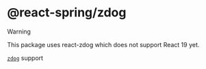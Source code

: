# @react-spring/zdog

> [!WARNING]
> This package uses react-zdog which does not support React 19 yet.

[`zdog`](https://github.com/metafizzy/zdog) support
